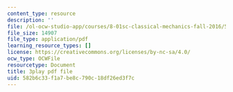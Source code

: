 ```yaml
---
content_type: resource
description: ''
file: /ol-ocw-studio-app/courses/8-01sc-classical-mechanics-fall-2016/582b6c33f1a7be8c790c18df26ed3f7c_ByTlCmDoEnk.pdf
file_size: 14907
file_type: application/pdf
learning_resource_types: []
license: https://creativecommons.org/licenses/by-nc-sa/4.0/
ocw_type: OCWFile
resourcetype: Document
title: 3play pdf file
uid: 582b6c33-f1a7-be8c-790c-18df26ed3f7c
---
```

